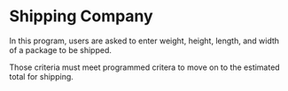 # Shipping Company

In this program, users are asked to enter weight, height, length, and width of a package to be shipped.

Those criteria must meet programmed critera to move on to the estimated total for shipping.
